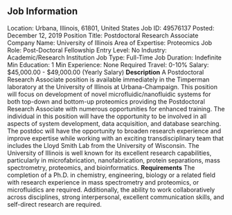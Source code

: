 ## Job Information
Location: 
											Urbana, Illinois, 61801, United States 
Job ID: 
49576137
Posted: 
December 12, 2019
Position Title: 
Postdoctoral Research Associate
Company Name: 
University of Illinois
Area of Expertise: 
Proteomics
Job Role: 
Post-Doctoral Fellowship
Entry Level: 
No
Industry: 
Academic/Research Institution
Job Type: 
Full-Time
Job Duration: 
Indefinite
Min Education: 
1
Min Experience: 
None
Required Travel: 
0-10%
Salary: 
$45,000.00 - $49,000.00 (Yearly Salary)
**Description**
A Postdoctoral Research Associate position is available immediately in the Timperman laboratory at the University of Illinois at Urbana-Champaign. This position will focus on development of novel microfluidic/nanofluidic systems for both top-down and bottom-up proteomics providing the Postdoctoral Research Associate with numerous opportunities for enhanced training. The individual in this position will have the opportunity to be involved in all aspects of system development, data acquisition, and database searching. The postdoc will have the opportunity to broaden research experience and improve expertise while working with an exciting transdisciplinary team that includes the Lloyd Smith Lab from the University of Wisconsin. The University of Illinois is well known for its excellent research capabilities, particularly in microfabrication, nanofabrication, protein separations, mass spectrometry, proteomics, and bioinformatics.
**Requirements**
The completion of a Ph.D. in chemistry, engineering, biology or a related field with research experience in mass spectrometry and proteomics, or microfluidics are required. Additionally, the ability to work collaboratively across disciplines, strong interpersonal, excellent communication skills, and self-direct research are required.
